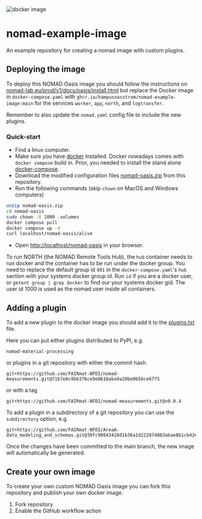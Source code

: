 ![docker image](https://github.com/hampusnasstrom/nomad-example-image/actions/workflows/docker-publish.yml/badge.svg)
# nomad-example-image
An example repository for creating a nomad image with custom plugins.

## Deploying the image

To deploy this NOMAD Oasis image you should follow the instructions on [nomad-lab.eu/prod/v1/docs/oasis/install.html](https://nomad-lab.eu/prod/v1/docs/oasis/install.html) but replace the Docker image in `docker-compose.yaml` with `ghcr.io/hampusnasstrom/nomad-example-image:main` for the services `worker`, `app`, `north`, and `logtransfer`.

Remember to also update the `nomad.yaml` config file to include the new plugins.

### Quick-start

- Find a linux computer.
- Make sure you have [docker](https://docs.docker.com/engine/install/) installed.
Docker nowadays comes with `docker compose` build in. Prior, you needed to
install the stand alone [docker-compose](https://docs.docker.com/compose/install/).
- Download the modified configuration files [nomad-oasis.zip](https://github.com/hampusnasstrom/nomad-example-image/raw/main/nomad-oasis.zip) from this repository.
- Run the following commands (skip `chown` on MacOS and Windows computers)


```sh
unzip nomad-oasis.zip
cd nomad-oasis
sudo chown -R 1000 .volumes
docker compose pull
docker compose up -d
curl localhost/nomad-oasis/alive
```

- Open [http://localhost/nomad-oasis](http://localhost/nomad-oasis) in your browser.

To run NORTH (the NOMAD Remote Tools Hub), the `hub` container needs to run docker and
the container has to be run under the docker group. You need to replace the default group
id `991` in the `docker-compose.yaml`'s `hub` section with your systems docker group id.
Run `id` if you are a docker user, or `getent group | grep docker` to find our your
systems docker gid. The user id 1000 is used as the nomad user inside all containers.

## Adding a plugin

To add a new plugin to the docker image you should add it to the [plugins.txt](https://github.com/hampusnasstrom/nomad-example-image/blob/main/plugins.txt) file.

Here you can put either plugins distributed to PyPI, e.g.
```
nomad-material-processing
```
or plugins in a git repository with either the commit hash
```
git+https://github.com/FAIRmat-NFDI/nomad-measurements.git@71b7e8c9bb376ce9e8610aba9a20be0b5bce6775
```
or with a tag
```
git+https://github.com/FAIRmat-NFDI/nomad-measurements.git@v0.0.4
```
To add a plugin in a subdirectory of a git repository you can use the `subdirectory` option, e.g.
```
git+https://github.com/FAIRmat-NFDI/AreaA-data_modeling_and_schemas.git@30fc90843428d1b36a1d222874803abae8b1cb42#subdirectory=PVD/PLD/jeremy_ikz/ikz_pld_plugin
```

Once the changes have been committed to the main branch, the new image will automatically be generated.

## Create your own image

To create your own custom NOMAD Oasis image you can fork this repository and publish your own docker image.
1. Fork repository
2. Enable the GitHub workflow action
